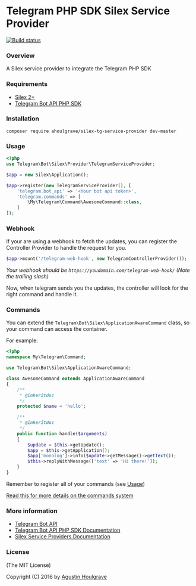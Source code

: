 # Telegram PHP SDK Silex Service Provider
<a href="https://travis-ci.org/ahoulgrave/telegram-silex-provider"><img src="https://travis-ci.org/ahoulgrave/telegram-silex-provider.svg?branch=master" alt="Build status"></a>

### <a name="overview">Overview</a>
A Silex service provider to integrate the Telegram PHP SDK
### <a name="requirements">Requirements</a>

 - [Silex 2+](http://silex.sensiolabs.org/)
 - [Telegram Bot API PHP SDK](https://telegram-bot-sdk.readme.io/)

### <a name="installation">Installation</a>

```
composer require ahoulgrave/silex-tg-service-provider dev-master
```

### <a name="usage">Usage</a>

```php
<?php
use Telegram\Bot\Silex\Provider\TelegramServiceProvider;

$app = new Silex\Application();

$app->register(new TelegramServiceProvider(), [
    'telegram.bot_api' => '<Your bot api token>',
    'telegram.commands' => [
        \My\Telegram\Command\AwesomeCommand::class,
    ]
]);
```

### <a name="webhook">Webhook</a>

If your are using a webhook to fetch the updates, you can register the Controller Provider to handle the request for you.

```php
$app->mount('/telegram-web-hook', new TelegramControllerProvider());
```

*Your webhook should be `https://youdomain.com/telegram-web-hook/` (Note the trailing slash)*

Now, when telegram sends you the updates,  the controller will look for the right command and handle it.

### <a name="commands">Commands</a>

You can extend the `Telegram\Bot\Silex\ApplicationAwareCommand` class, so your command can access the container.

For example:

```php
<?php
namespace My\Telegram\Command;

use Telegram\Bot\Silex\ApplicationAwareCommand;

class AwesomeCommand extends ApplicationAwareCommand
{
    /**
     * @inheritdoc
     */
    protected $name = 'hello';

    /**
     * @inheritdoc
     */
    public function handle($arguments)
    {
        $update = $this->getUpdate();
        $app = $this->getApplication();
        $app['monolog']->info($update->getMessage()->getText());
        $this->replyWithMessage(['text' => 'Hi there!']);
    }
}

```

Remember to register all of your commands (see [Usage](#usage))

[Read this for more details on the commands system](https://telegram-bot-sdk.readme.io/docs/commands-system)

### <a name="more-information">More information</a>

 - [Telegram Bot API](https://core.telegram.org/bots/api)
 - [Telegram Bot API PHP SDK Documentation](https://telegram-bot-sdk.readme.io/)
 - [Silex Service Providers Documentation](http://silex.sensiolabs.org/doc/master/providers.html)

### <a name="license">License</a>

(The MIT License)

Copyright (C) 2016 by [Agustin Houlgrave](mailto:a.houlgrave@gmail.com)

